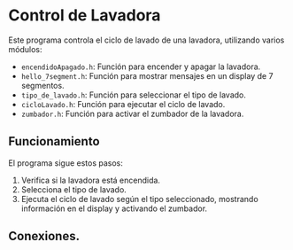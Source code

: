 # Control de Lavadora

Este programa controla el ciclo de lavado de una lavadora, utilizando varios módulos:

- `encendidoApagado.h`: Función para encender y apagar la lavadora.
- `hello_7segment.h`: Función para mostrar mensajes en un display de 7 segmentos.
- `tipo_de_lavado.h`: Función para seleccionar el tipo de lavado.
- `cicloLavado.h`: Función para ejecutar el ciclo de lavado.
- `zumbador.h`: Función para activar el zumbador de la lavadora.

## Funcionamiento

El programa sigue estos pasos:

1. Verifica si la lavadora está encendida.
2. Selecciona el tipo de lavado.
3. Ejecuta el ciclo de lavado según el tipo seleccionado, mostrando información en el display y activando el zumbador.

## Conexiones.
